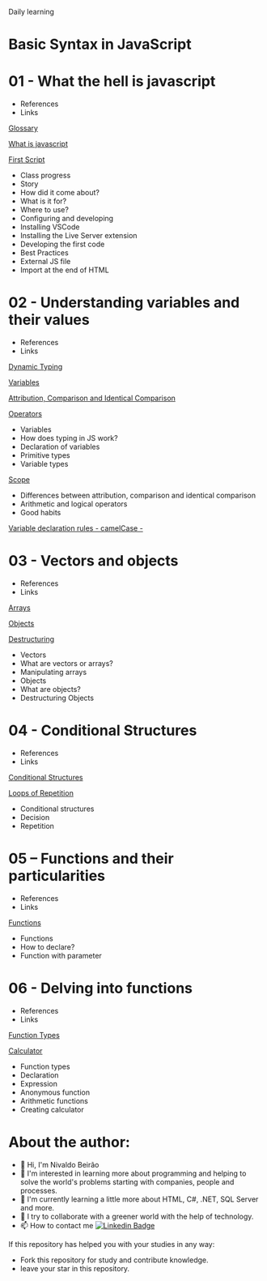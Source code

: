 Daily learning

# Basic Syntax in JavaScript

# 01 - What the hell is javascript

* References
* Links

[Glossary](https://developer.mozilla.org/pt-BR/docs/Glossary/JavaScript "Glossary")

[What is javascript](https://developer.mozilla.org/pt-BR/docs/Learn/JavaScript/First_steps/What_is_JavaScript "What is javascript")

[First Script](https://github.com/njtsb1/JavaScript_Basic_Syntax "First Script")

* Class progress
* Story
* How did it come about?
* What is it for?
* Where to use?
* Configuring and developing
* Installing VSCode
* Installing the Live Server extension
* Developing the first code
* Best Practices
* External JS file
* Import at the end of HTML

# 02 - Understanding variables and their values

* References
* Links

[Dynamic Typing](https://danvitoriano.medium.com/tipagem-dinâmica-no-javascript-e3551a445b38 "Dynamic Typing")

[Variables](https://developer.mozilla.org/pt-BR/docs/Web/JavaScript/Guide/Grammar_and_types "Variables")

[Attribution, Comparison and Identical Comparison](https://developer.mozilla.org/pt-BR/docs/Web/JavaScript/Guide/Expressions_and_Operators#operador_atribuica "Attribution, Comparison and Identical Comparison")

[Operators](https://developer.mozilla.org/pt-BR/docs/Web/JavaScript/Guide/Expressions_and_Operators#operador_atribuicao "Operators")

* Variables
* How does typing in JS work?
* Declaration of variables
* Primitive types
* Variable types

[Scope](https://imasters.com.br/desenvolvimento/escopos-em-javascript "https://imasters.com.br/desenvolvimento/escopos-em-javascript")

* Differences between attribution, comparison and identical comparison
* Arithmetic and logical operators
* Good habits

[Variable declaration rules - camelCase - ](https://www.w3schools.com/js/js_conventions.asp "https://www.w3schools.com/js/js_conventions.asp")

# 03 - Vectors and objects

* References
* Links

[Arrays](https://developer.mozilla.org/pt-BR/docs/Web/JavaScript/Reference/Global_Objects/Array "Arrays")

[Objects](https://developer.mozilla.org/pt-BR/docs/Web/JavaScript/Guide/Working_with_Objects "Objects")

[Destructuring](https://www.digitalocean.com/community/tutorials/understanding-destructuring-rest-parameters-and-spread-syntax-in-javascript-pt "Destructuring")

* Vectors
* What are vectors or arrays?
* Manipulating arrays
* Objects
* What are objects?
* Destructuring Objects

# 04 - Conditional Structures

* References
* Links

[Conditional Structures](https://developer.mozilla.org/pt-BR/docs/Learn/JavaScript/Building_blocks/conditionals "Conditional Structures")

[Loops of Repetition](https://developer.mozilla.org/pt-BR/docs/Web/JavaScript/Guide/Loops_and_iteration "loops of repetition")

* Conditional structures
* Decision
* Repetition

# 05 – Functions and their particularities

* References
* Links

[Functions](https://developer.mozilla.org/pt-BR/docs/Web/JavaScript/Guide/Functions "Functions")

* Functions
* How to declare?
* Function with parameter

# 06 - Delving into functions 

* References
* Links

[Function Types](https://developer.mozilla.org/pt-BR/docs/Web/JavaScript/Guide/Functions "Function Types")


[Calculator](https://github.com/njtsb1/JavaScript_Basic_Syntax/blob/main/06%20-%20Delving%20into%20functions/calculator.js "Calculator")

* Function types
* Declaration
* Expression
* Anonymous function
* Arithmetic functions
* Creating calculator
   
# About the author:
   
* 👋 Hi, I'm Nivaldo Beirão
* 👀 I'm interested in learning more about programming and helping to solve the world's problems starting with companies, people and processes.
* 🌱 I'm currently learning a little more about HTML, C#, .NET, SQL Server and more.
* 💞️ I try to collaborate with a greener world with the help of technology.
* 📫 How to contact me [![Linkedin Badge](https://img.shields.io/badge/-Nivaldo_Beirao-blue?style=flat-square&logo=Linkedin&logoColor=white&link=https://www.linkedin.com/in/nivaldobeirao/)](https://www.linkedin.com/in/nivaldobeirao/) 
      
If this repository has helped you with your studies in any way:
* Fork this repository for study and contribute knowledge.
* leave your star in this repository.
